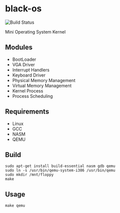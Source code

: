 # black-os
![Build Status](https://img.shields.io/teamcity/codebetter/bt428.svg)

Mini Operating System Kernel

## Modules 
-  BootLoader 
-  VGA Driver
-  Interrupt Handlers
-  Keyboard Driver 
-  Physical Memory Management 
-  Virtual Memory Management
-  Kernel Process 
-  Process Scheduling

## Requirements
- Linux
- GCC
- NASM
- QEMU

## Build 
```
sudo apt-get install build-essential nasm gdb qemu
sudo ln -s /usr/bin/qemu-system-i386 /usr/bin/qemu
sudo mkdir /mnt/floppy
make
```

## Usage
```
make qemu
```
